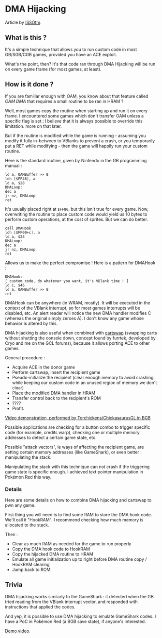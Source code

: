 # DMA Hijacking
Article by [ISSOtm](https://github.com/ISSOtm/gbz80-to-items).

## What is this ?
It's a simple technique that allows you to run custom code in most GB/SGB/CGB games, provided you have an ACE exploit.

What's the point, then? It's that code ran through DMA Hijacking will be run on every game frame (for most games, at least).

## How is it done ?
If you are familiar enough with OAM, you know about that feature called *OAM DMA* that requires a small routine to be ran in HRAM ?

Well, most games copy the routine when starting up and run it on every frame. I encountered some games which don't transfer OAM unless a specific flag is set ; I believe that it is always possible to override this limitation. more on that later.

But if the routine is modified while the game is running - assuming you modify it fully in-between to VBlanks to prevent a crash, or you temporarily put a RET while modifying - then the game will happily run your custom routine.

Here is the standard routine, given by Nintendo in the GB programming manual :
```
ld a, OAMBuffer >> 8
ldh [$FF46], a
ld a, $28
DMALoop:
dec a
jr nz, DMALoop
ret
```

It's usually placed right at `$FF80`, but this isn't true for every game.
Now, overwriting the routine to place custom code would yield us 10 bytes to perform custom operations, at the cost of sprites.
But we can do better.

```
call DMAHook
ldh [$FF00+c], a
ld a, $28
DMALoop:
dec a
jr nz, DMALoop
ret
```

Allows us to make the perfect compromise !
Here is a pattern for DMAHook :

```
DMAHook:
[ custom code, do whatever you want, it's VBlank time ! ]
ld c, $46
ld a, OAMBuffer >> 8
ret
```

DMAHook can be anywhere (in WRAM, mostly). It will be executed in the context of the VBlank interrupt, so for most games interrupts will be disabled, etc.
An alert reader will notice the new DMA handler modifies C (whereas the original simply zeroes A). I don't know any game whose behavior is altered by this.

DMA hijacking is also useful when combined with [cartswap](https://gist.github.com/ISSOtm/3008fd73ec66cb56f1caecfcc8b6fb6f) (swapping carts without shutting the console down, concept found by furrtek, developed by Cryo and me on the GCL forums), because it allows porting ACE to other games.

General procedure :

- Acquire ACE in the donor game
- Perform cartswap, insert the recipient game
- Pseudo-initialize the recipient (clear enough memory to avoid crashing, while keeping our custom code in an unused region of memory we don't clear)
- Place the modified DMA handler in HRAM
- Transfer control back to the recipient's ROM
- ????
- Profit.

[Video demonstration, performed by Torchickens/ChickasaurusGL in BGB](http://youtu.be/BNyDmZlbsNI)

Possible applications are checking for a button combo to trigger specific code (for example, credits warp), checking one or multiple memory addresses to detect a certain game state, etc.

Possible "attack vectors", ie ways of affecting the recipient game, are setting certain memory addresses (like GameShark), or even better : manipulating the stack.

Manipulating the stack with this technique can not crash if the triggering game state is specific enough. I achieved text pointer manipulation in Pokémon Red this way.


### Details
Here are some details on how to combine DMA hijacking and cartswap to pwn any game.

First thing you will need is to find some RAM to store the DMA hook code. We'll call it "HookRAM". I recommend checking how much memory is allocated to the stack.

Then :
- Clear as much RAM as needed for the game to run properly
- Copy the DMA hook code to HookRAM
- Copy the hijacked DMA routine to HRAM
- Emulate all game initialization up to right before DMA routine copy / HookRAM clearing
- Jump back to ROM


## Trivia
DMA hijacking works similarly to the GameShark : it detected when the GB tried reading from the VBlank interrupt vector, and responded with instructions that applied the codes.

And yep, it is possible to use DMA hijacking to emulate GameShark codes. I have a PoC in Pokémon Red (a BGB save state), if anyone's interested.

[Demo video](http://gbdev.gg8.se/forums/viewtopic.php?id=430).